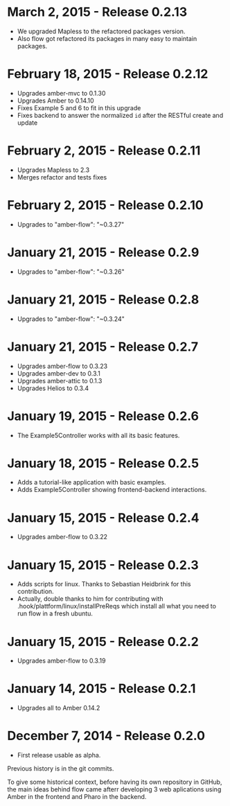 March 2, 2015 - Release 0.2.13
===================================

* We upgraded Mapless to the refactored packages version.
* Also flow got refactored its packages in many easy to maintain packages.


February 18, 2015 - Release 0.2.12
===================================

* Upgrades amber-mvc to 0.1.30
* Upgrades Amber to 0.14.10
* Fixes Example 5 and 6 to fit in this upgrade
* Fixes backend to answer the normalized `id` after the RESTful create and update


February 2, 2015 - Release 0.2.11
===================================

* Upgrades Mapless to 2.3
* Merges refactor and tests fixes


February 2, 2015 - Release 0.2.10
===================================

* Upgrades to "amber-flow": "~0.3.27"


January 21, 2015 - Release 0.2.9
===================================

* Upgrades to "amber-flow": "~0.3.26"


January 21, 2015 - Release 0.2.8
===================================

* Upgrades to "amber-flow": "~0.3.24"


January 21, 2015 - Release 0.2.7
===================================

* Upgrades amber-flow to 0.3.23
* Upgrades amber-dev to 0.3.1
* Upgrades amber-attic to 0.1.3
* Upgrades Helios to 0.3.4

January 19, 2015 - Release 0.2.6
===================================

* The Example5Controller works with all its basic features.

January 18, 2015 - Release 0.2.5
===================================

* Adds a tutorial-like application with basic examples.
* Adds Example5Controller showing frontend-backend interactions.

January 15, 2015 - Release 0.2.4
===================================

* Upgrades amber-flow to 0.3.22

January 15, 2015 - Release 0.2.3
===================================

* Adds scripts for linux. Thanks to Sebastian Heidbrink for this contribution.
* Actually, double thanks to him for contributing with .hook/plattform/linux/installPreReqs which install all what you need to run flow in a fresh ubuntu.

January 15, 2015 - Release 0.2.2
===================================

* Upgrades amber-flow to 0.3.19

January 14, 2015 - Release 0.2.1
===================================

* Upgrades all to Amber 0.14.2


December 7, 2014 - Release 0.2.0
===================================

* First release usable as alpha.

Previous history is in the git commits.

To give some historical context, before having its own repository in GitHub, the main ideas behind flow came afterr developing 3 web aplications using Amber in the frontend and Pharo in the backend.